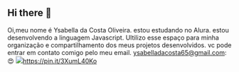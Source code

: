 ## Hi there 👋
Oi,meu nome é Ysabella da Costa Oliveira.
estou estudando no Alura.
estou desenvolvendo a linguagem Javascript.
Ultilizo esse espaço para minha organização e compartilhamento dos meus projetos desenvolvidos.
vc pode entrar em contato comigo pelo meu email. ysabelladacosta65@gmail.com:😍
![](link)https://pin.it/3XumL40Ko
